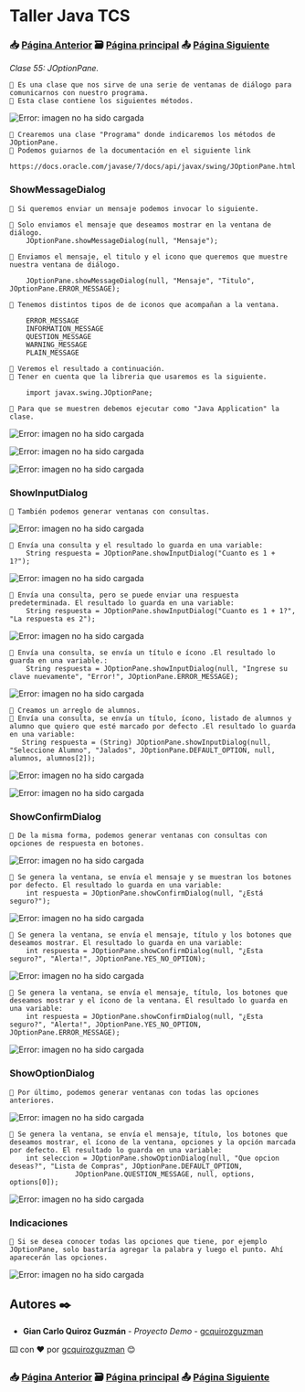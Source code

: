# Taller Java TCS
### 📥 [Página Anterior](https://github.com/gcquirozguzman/java-tcs-202001/tree/ICLC100001) 🗃️ [Página principal](https://github.com/gcquirozguzman/java-tcs-202001) 📤 [Página Siguiente](https://github.com/gcquirozguzman/java-tcs-202001/tree/GE00100001)

_Clase 55: JOptionPane._

```
📢 Es una clase que nos sirve de una serie de ventanas de diálogo para comunicarnos con nuestro programa.
📢 Esta clase contiene los siguientes métodos.
```

![Error: imagen no ha sido cargada](https://github.com/gcquirozguzman/java-tcs-202001/blob/master/imagenes/JOP0100001_1.png)

```
📢 Crearemos una clase "Programa" donde indicaremos los métodos de JOptionPane.
📢 Podemos guiarnos de la documentación en el siguiente link
    https://docs.oracle.com/javase/7/docs/api/javax/swing/JOptionPane.html
```

### ShowMessageDialog

```
📢 Si queremos enviar un mensaje podemos invocar lo siguiente.

📢 Solo enviamos el mensaje que deseamos mostrar en la ventana de diálogo.
    JOptionPane.showMessageDialog(null, "Mensaje");
    
📢 Enviamos el mensaje, el titulo y el icono que queremos que muestre nuestra ventana de diálogo.
  
    JOptionPane.showMessageDialog(null, "Mensaje", "Titulo", JOptionPane.ERROR_MESSAGE);
    
📢 Tenemos distintos tipos de de iconos que acompañan a la ventana.
    
    ERROR_MESSAGE
    INFORMATION_MESSAGE    
    QUESTION_MESSAGE
    WARNING_MESSAGE
    PLAIN_MESSAGE

📢 Veremos el resultado a continuación.
📢 Tener en cuenta que la libreria que usaremos es la siguiente.
    
    import javax.swing.JOptionPane;

📢 Para que se muestren debemos ejecutar como "Java Application" la clase.
```

![Error: imagen no ha sido cargada](https://github.com/gcquirozguzman/java-tcs-202001/blob/master/imagenes/JOP0100001_2.png)

![Error: imagen no ha sido cargada](https://github.com/gcquirozguzman/java-tcs-202001/blob/master/imagenes/JOP0100001_3.png)

![Error: imagen no ha sido cargada](https://github.com/gcquirozguzman/java-tcs-202001/blob/master/imagenes/JOP0100001_4.png)

### ShowInputDialog

```
📢 También podemos generar ventanas con consultas.
```

![Error: imagen no ha sido cargada](https://github.com/gcquirozguzman/java-tcs-202001/blob/master/imagenes/JOP0100001_5.png)

```
📢 Envía una consulta y el resultado lo guarda en una variable:
    String respuesta = JOptionPane.showInputDialog("Cuanto es 1 + 1?");
```

![Error: imagen no ha sido cargada](https://github.com/gcquirozguzman/java-tcs-202001/blob/master/imagenes/JOP0100001_6.png)


```
📢 Envía una consulta, pero se puede enviar una respuesta predeterminada. El resultado lo guarda en una variable:
    String respuesta = JOptionPane.showInputDialog("Cuanto es 1 + 1?", "La respuesta es 2");
```

![Error: imagen no ha sido cargada](https://github.com/gcquirozguzman/java-tcs-202001/blob/master/imagenes/JOP0100001_7.png)

```
📢 Envía una consulta, se envía un título e ícono .El resultado lo guarda en una variable.:
    String respuesta = JOptionPane.showInputDialog(null, "Ingrese su clave nuevamente", "Error!", JOptionPane.ERROR_MESSAGE);
```

![Error: imagen no ha sido cargada](https://github.com/gcquirozguzman/java-tcs-202001/blob/master/imagenes/JOP0100001_8.png)


```
📢 Creamos un arreglo de alumnos.
📢 Envía una consulta, se envía un título, ícono, listado de alumnos y alumno que quiero que esté marcado por defecto .El resultado lo guarda en una variable:
   String respuesta = (String) JOptionPane.showInputDialog(null, "Seleccione Alumno", "Jalados", JOptionPane.DEFAULT_OPTION, null, alumnos, alumnos[2]);
```

![Error: imagen no ha sido cargada](https://github.com/gcquirozguzman/java-tcs-202001/blob/master/imagenes/JOP0100001_9.png)

![Error: imagen no ha sido cargada](https://github.com/gcquirozguzman/java-tcs-202001/blob/master/imagenes/JOP0100001_10.png)

### ShowConfirmDialog

```
📢 De la misma forma, podemos generar ventanas con consultas con opciones de respuesta en botones.
```

![Error: imagen no ha sido cargada](https://github.com/gcquirozguzman/java-tcs-202001/blob/master/imagenes/JOP0100001_11.png)

```
📢 Se genera la ventana, se envía el mensaje y se muestran los botones por defecto. El resultado lo guarda en una variable:
    int respuesta = JOptionPane.showConfirmDialog(null, "¿Está seguro?");
```

![Error: imagen no ha sido cargada](https://github.com/gcquirozguzman/java-tcs-202001/blob/master/imagenes/JOP0100001_12.png)

```
📢 Se genera la ventana, se envía el mensaje, título y los botones que deseamos mostrar. El resultado lo guarda en una variable:
    int respuesta = JOptionPane.showConfirmDialog(null, "¿Esta seguro?", "Alerta!", JOptionPane.YES_NO_OPTION);
```

![Error: imagen no ha sido cargada](https://github.com/gcquirozguzman/java-tcs-202001/blob/master/imagenes/JOP0100001_13.png)

```
📢 Se genera la ventana, se envía el mensaje, título, los botones que deseamos mostrar y el ícono de la ventana. El resultado lo guarda en una variable:
    int respuesta = JOptionPane.showConfirmDialog(null, "¿Esta seguro?", "Alerta!", JOptionPane.YES_NO_OPTION, JOptionPane.ERROR_MESSAGE);
```

![Error: imagen no ha sido cargada](https://github.com/gcquirozguzman/java-tcs-202001/blob/master/imagenes/JOP0100001_14.png)

### ShowOptionDialog

```
📢 Por último, podemos generar ventanas con todas las opciones anteriores.
```

![Error: imagen no ha sido cargada](https://github.com/gcquirozguzman/java-tcs-202001/blob/master/imagenes/JOP0100001_15.png)

```
📢 Se genera la ventana, se envía el mensaje, título, los botones que deseamos mostrar, el ícono de la ventana, opciones y la opción marcada por defecto. El resultado lo guarda en una variable:
    int seleccion = JOptionPane.showOptionDialog(null, "Que opcion deseas?", "Lista de Compras", JOptionPane.DEFAULT_OPTION, 
				JOptionPane.QUESTION_MESSAGE, null, options, options[0]);
```

![Error: imagen no ha sido cargada](https://github.com/gcquirozguzman/java-tcs-202001/blob/master/imagenes/JOP0100001_16.png)

### Indicaciones

```
📢 Si se desea conocer todas las opciones que tiene, por ejemplo JOptionPane, solo bastaría agregar la palabra y luego el punto. Ahí aparecerán las opciones.
```

![Error: imagen no ha sido cargada](https://github.com/gcquirozguzman/java-tcs-202001/blob/master/imagenes/JOP0100001_17.png)

## Autores ✒️

* **Gian Carlo Quiroz Guzmán** - *Proyecto Demo* - [gcquirozguzman](https://github.com/gcquirozguzman)

⌨️ con ❤️ por [gcquirozguzman](https://github.com/gcquirozguzman) 😊

### 📥 [Página Anterior](https://github.com/gcquirozguzman/java-tcs-202001/tree/ICLC100001) 🗃️ [Página principal](https://github.com/gcquirozguzman/java-tcs-202001) 📤 [Página Siguiente](https://github.com/gcquirozguzman/java-tcs-202001/tree/GE00100001)
